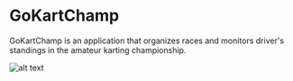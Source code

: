 # GoKartChamp

GoKartChamp is an application that organizes races and monitors driver's standings in the amateur karting championship.

![alt text](https://github.com/LovreAB17/Eff-UNet/blob/master/images/diagram.png?raw=true)
